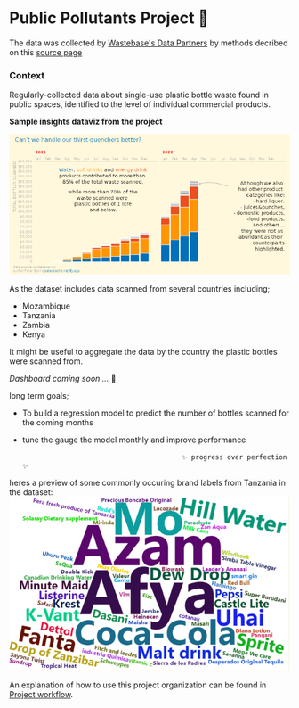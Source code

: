 # Public Pollutants Project 🚯

The data was collected by [Wastebase's Data Partners](https://www.unwaste.io/partners) by methods decribed on this [source page](https://www.kaggle.com/wastebase/plastic-bottle-waste)

### Context
Regularly-collected data about single-use plastic bottle waste found in public spaces, identified to the level of individual commercial products.

**Sample insights dataviz from the project**

![image](https://github.com/PeterTOC/plastic-bottles/blob/master/docs/dataviz.png)

As the dataset includes data scanned from several countries including;
- Mozambique
- Tanzania 
- Zambia
- Kenya

It might be useful to aggregate the data by the country the plastic bottles were scanned from.

*Dashboard coming soon ...* 🤞 

long term goals;

- To build a regression model to predict the number of bottles scanned for the coming months
- tune the gauge the model monthly and improve performance

                                              ✨ progress over perfection ✨



heres a preview of some commonly occuring brand labels from Tanzania in the dataset:
![image](https://github.com/PeterTOC/plastic-bottles/blob/master/docs/pollutants.png)




An explanation of how to use this project organization can be found in [Project workflow](https://dcl-workflow.stanford.edu/project-workflow.html).


